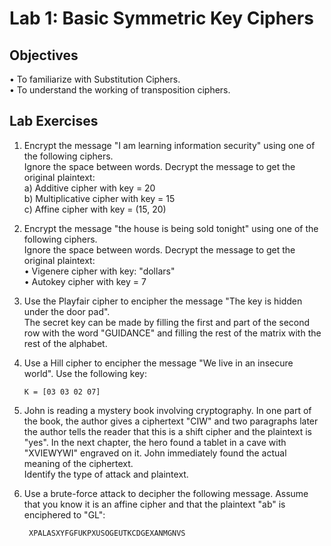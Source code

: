 # Lab 1: Basic Symmetric Key Ciphers  

## Objectives 
• To familiarize with Substitution Ciphers.   
• To understand the working of transposition ciphers.    

## Lab Exercises  
1. Encrypt the message "I am learning information security" using one of the following ciphers.  
   Ignore the space between words. Decrypt the message to get the original plaintext:  
   a) Additive cipher with key = 20  
   b) Multiplicative cipher with key = 15  
   c) Affine cipher with key = (15, 20)  

2. Encrypt the message "the house is being sold tonight" using one of the following ciphers.  
   Ignore the space between words. Decrypt the message to get the original plaintext:  
   • Vigenere cipher with key: "dollars"  
   • Autokey cipher with key = 7  

3. Use the Playfair cipher to encipher the message "The key is hidden under the door pad".  
   The secret key can be made by filling the first and part of the second row with the word "GUIDANCE" and filling the rest of the matrix with the rest of the alphabet.  

4. Use a Hill cipher to encipher the message "We live in an insecure world". Use the following key:
   ```
   K = [03 03 02 07]  
   ```
6. John is reading a mystery book involving cryptography. In one part of the book, the author gives a ciphertext "CIW" and two paragraphs later the author tells the reader that this is a shift cipher and the plaintext is "yes". In the next chapter, the hero found a tablet in a cave with "XVIEWYWI" engraved on it. John immediately found the actual meaning of the ciphertext.  
   Identify the type of attack and plaintext.  

7. Use a brute-force attack to decipher the following message. Assume that you know it is an affine cipher and that the plaintext "ab" is enciphered to "GL":  
   ```
    XPALASXYFGFUKPXUSOGEUTKCDGEXANMGNVS
   ```
